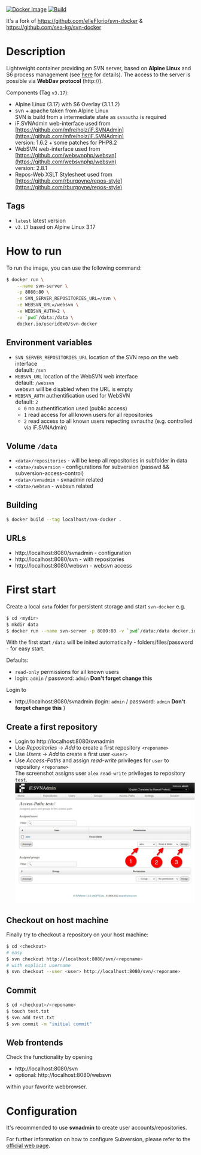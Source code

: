 [![Docker Image](https://img.shields.io/badge/Docker%20Image-available-success&style=flat)](https://hub.docker.com/r/userid0x0/svn-docker/)
[![Build](https://img.shields.io/github/actions/workflow/status/userid0x0/svn-docker/docker-image.yml?branch=master&label=build&logo=github&style=flat)](https://github.com/userid0x0/svn-docker/actions)

It's a fork of https://github.com/elleFlorio/svn-docker & https://github.com/sea-kg/svn-docker

# Description
Lightweight container providing an SVN server, based on **Alpine Linux** and S6 process management (see [here](https://github.com/crazy-max/docker-alpine-s6) for details).
The access to the server is possible via **WebDav protocol** (http://).

Components (Tag `v3.17`):
- Alpine Linux (3.17) with S6 Overlay (3.1.1.2)
- svn + apache taken from Alpine Linux<br>SVN is build from a intermediate state as `svnauthz` is required
- iF.SVNAdmin web-interface used from [https://github.com/mfreiholz/iF.SVNAdmin](https://github.com/mfreiholz/iF.SVNAdmin)
<br>version: 1.6.2 + some patches for PHP8.2
- WebSVN web-interface used from [https://github.com/websvnphp/websvn](https://github.com/websvnphp/websvn)<br>version: 2.8.1
- Repos-Web XSLT Stylesheet used from [https://github.com/rburgoyne/repos-style](https://github.com/rburgoyne/repos-style)

## Tags
- `latest` latest version
- `v3.17` based on Alpine Linux 3.17
# How to run
To run the image, you can use the following command:
```bash
$ docker run \
    --name svn-server \
    -p 8080:80 \
    -e SVN_SERVER_REPOSITORIES_URL=/svn \
    -e WEBSVN_URL=/websvn \
    -e WEBSVN_AUTH=2 \
    -v `pwd`/data:/data \
    docker.io/userid0x0/svn-docker
```

## Environment variables
- `SVN_SERVER_REPOSITORIES_URL` location of the SVN repo on the web interface<br>default: `/svn`
- `WEBSVN_URL` location of the WebSVN web interface<br>default: `/websvn`<br>websvn will be disabled when the URL is empty
- `WEBSVN_AUTH` authentification used for WebSVN<br>default: `2`
    - `0` no authentification used (public access)
    - `1` read access for all known users for all repositories
    - `2` read access to all known users repecting svnauthz (e.g. controlled via iF.SVNAdmin)
## Volume `/data`
- `<data>/repositories` - will be keep all repositories in subfolder in data
- `<data>/subversion` - configurations for subversion (passwd && subversion-access-control)
- `<data>/svnadmin` - svnadmin related
- `<data>/websvn` - websvn related

## Building
``` bash
$ docker build --tag localhost/svn-docker .
```

## URLs
- http://localhost:8080/svnadmin - configuration
- http://localhost:8080/svn - with repositories
- http://localhost:8080/websvn - websvn access

# First start
Create a local `data` folder for persistent storage and start `svn-docker` e.g.
```bash
$ cd <mydir>
$ mkdir data
$ docker run --name svn-server -p 8080:80 -v `pwd`/data:/data docker.io/userid0x0/svn-docker
```
With the first start `/data` will be inited automatically - folders/files/password - for easy start.

Defaults:
- `read-only` permissions for all known users
- login: `admin` / password: `admin` **Don't forget change this**

Login to
- http://localhost:8080/svnadmin (login: `admin` / password: `admin` **Don't forget change this** )

## Create a first repository
- Login to http://localhost:8080/svnadmin
- Use *Repositories* -> *Add* to create a first repository `<reponame>`
- Use *Users* -> *Add* to create a first user `<user>`
- Use *Access-Paths* and assign *read-write* privileges for `user` to repository `<reponame>`  
The screenshot assigns user `alex` `read-write` privileges to repository `test`.  
![Access-Paths](/misc/access-path.jpg)

## Checkout on host machine
Finally try to checkout a repository on your host machine:
```bash
$ cd <checkout>
# easy
$ svn checkout http://localhost:8080/svn/<reponame>
# with explicit username
$ svn checkout --user <user> http://localhost:8080/svn/<reponame>
```

## Commit
```bash
$ cd <checkout>/<reponame>
$ touch test.txt
$ svn add test.txt
$ svn commit -m "initial commit"
```

## Web frontends
Check the functionality by opening
- http://localhost:8080/svn
- optional: http://localhost:8080/websvn

within your favorite webbrowser.

# Configuration
It's recommended to use **svnadmin** to create user accounts/repositories.

For further information on how to configure Subversion, please refer to the [official web page](https://subversion.apache.org/).
